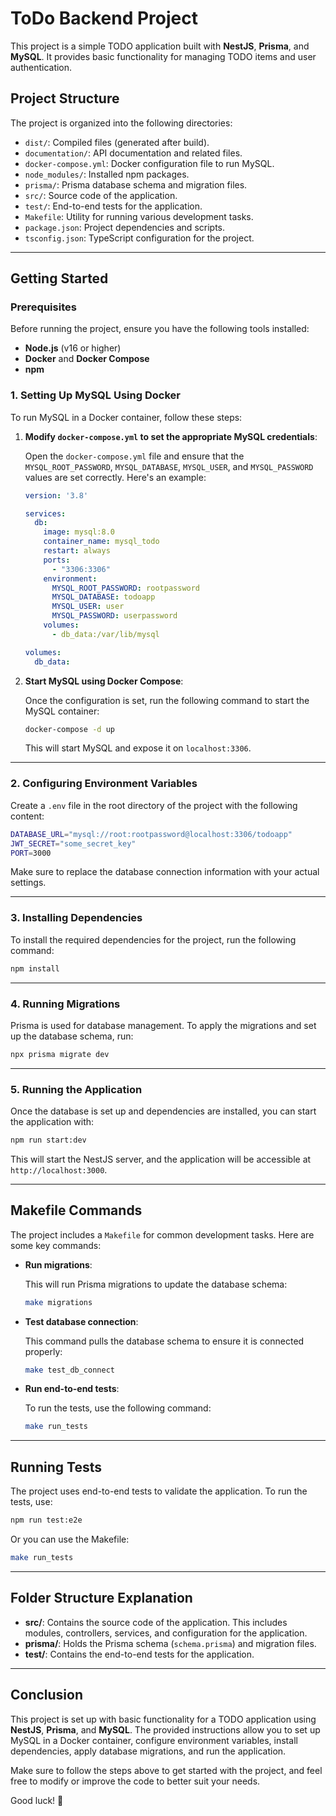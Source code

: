 # ToDo Backend Project

This project is a simple TODO application built with **NestJS**, **Prisma**, and **MySQL**. It provides basic functionality for managing TODO items and user authentication.

## Project Structure

The project is organized into the following directories:

- `dist/`: Compiled files (generated after build).
- `documentation/`: API documentation and related files.
- `docker-compose.yml`: Docker configuration file to run MySQL.
- `node_modules/`: Installed npm packages.
- `prisma/`: Prisma database schema and migration files.
- `src/`: Source code of the application.
- `test/`: End-to-end tests for the application.
- `Makefile`: Utility for running various development tasks.
- `package.json`: Project dependencies and scripts.
- `tsconfig.json`: TypeScript configuration for the project.

---

## Getting Started

### Prerequisites

Before running the project, ensure you have the following tools installed:

- **Node.js** (v16 or higher)
- **Docker** and **Docker Compose**
- **npm**

### 1. Setting Up MySQL Using Docker

To run MySQL in a Docker container, follow these steps:

1. **Modify `docker-compose.yml` to set the appropriate MySQL credentials**:
   
   Open the `docker-compose.yml` file and ensure that the `MYSQL_ROOT_PASSWORD`, `MYSQL_DATABASE`, `MYSQL_USER`, and `MYSQL_PASSWORD` values are set correctly. Here's an example:

   ```yaml
   version: '3.8'

   services:
     db:
       image: mysql:8.0
       container_name: mysql_todo
       restart: always
       ports:
         - "3306:3306"
       environment:
         MYSQL_ROOT_PASSWORD: rootpassword
         MYSQL_DATABASE: todoapp
         MYSQL_USER: user
         MYSQL_PASSWORD: userpassword
       volumes:
         - db_data:/var/lib/mysql

   volumes:
     db_data:
   ```

2. **Start MySQL using Docker Compose**:
   
   Once the configuration is set, run the following command to start the MySQL container:

   ```bash
   docker-compose -d up
   ```

   This will start MySQL and expose it on `localhost:3306`.

---

### 2. Configuring Environment Variables

Create a `.env` file in the root directory of the project with the following content:

```bash
DATABASE_URL="mysql://root:rootpassword@localhost:3306/todoapp"
JWT_SECRET="some_secret_key"
PORT=3000
```

Make sure to replace the database connection information with your actual settings.

---

### 3. Installing Dependencies

To install the required dependencies for the project, run the following command:

```bash
npm install
```

---

### 4. Running Migrations

Prisma is used for database management. To apply the migrations and set up the database schema, run:

```bash
npx prisma migrate dev
```

---

### 5. Running the Application

Once the database is set up and dependencies are installed, you can start the application with:

```bash
npm run start:dev
```

This will start the NestJS server, and the application will be accessible at `http://localhost:3000`.

---

## Makefile Commands

The project includes a `Makefile` for common development tasks. Here are some key commands:

- **Run migrations**:

   This will run Prisma migrations to update the database schema:

   ```bash
   make migrations
   ```

- **Test database connection**:

   This command pulls the database schema to ensure it is connected properly:

   ```bash
   make test_db_connect
   ```

- **Run end-to-end tests**:

   To run the tests, use the following command:

   ```bash
   make run_tests
   ```

---

## Running Tests

The project uses end-to-end tests to validate the application. To run the tests, use:

```bash
npm run test:e2e
```

Or you can use the Makefile:

```bash
make run_tests
```

---

## Folder Structure Explanation

- **src/**: Contains the source code of the application. This includes modules, controllers, services, and configuration for the application.
- **prisma/**: Holds the Prisma schema (`schema.prisma`) and migration files.
- **test/**: Contains the end-to-end tests for the application.

---

## Conclusion

This project is set up with basic functionality for a TODO application using **NestJS**, **Prisma**, and **MySQL**. The provided instructions allow you to set up MySQL in a Docker container, configure environment variables, install dependencies, apply database migrations, and run the application.

Make sure to follow the steps above to get started with the project, and feel free to modify or improve the code to better suit your needs.

Good luck! 🚀
